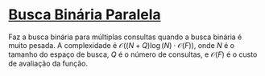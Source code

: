 # [Busca Binária Paralela](busca_binaria_paralela.cpp)

Faz a busca binária para múltiplas consultas quando a busca binária é muito pesada. A complexidade é $\mathcal{O}((N+Q) \log(N) \cdot \mathcal{O}(F))$, onde $N$ é o tamanho do espaço de busca, $Q$ é o número de consultas, e $\mathcal{O}(F)$ é o custo de avaliação da função.
